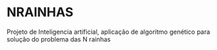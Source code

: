 # NRAINHAS
Projeto de Inteligencia artificial, aplicação de algoritmo genético para solução do problema das N rainhas
